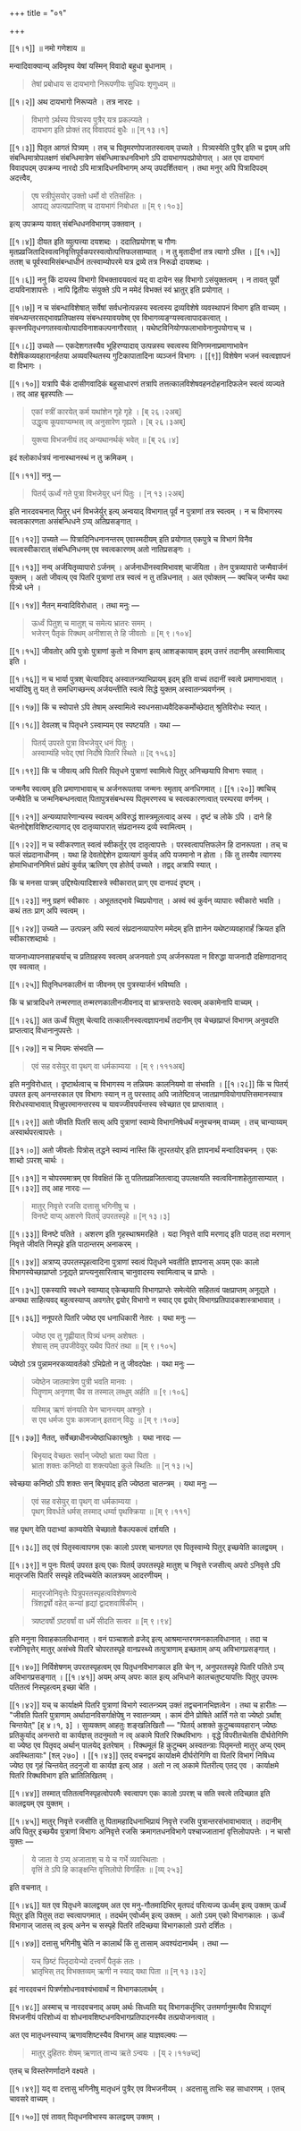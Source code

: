 +++
title = "०१"

+++

[[१।१]] ॥ नमो गणेशाय ॥

मन्वादिवाक्यान्य् अविमृश्य येषां यस्मिन् विवादो बहुधा बुधानाम् ।

> तेषां प्रबोधाय स दायभागो निरूपणीयः सुधियः शृणुध्वम् ॥

[[१।२]] अथ दायभागो निरूप्यते । तत्र नारदः ।

> विभागो ऽर्थस्य पित्र्यस्य पुत्रैर् यत्र प्रकल्प्यते ।  
> दायभाग इति प्रोक्तं तद् विवादपदं बुधैः ॥ [न् १३।१]

[[१।३]] पितृत आगतं पित्र्यम् । तच् च पितृमरणोपजातस्वत्वम् उच्यते । पित्र्यस्येति पुत्रैर् इति च द्वयम् अपि संबन्धिमात्रोपलक्षणं संबन्धिमात्रेण संबन्धिमात्रधनविभागे ऽपि दायभागपदप्रोयोगात् । अत एव दायभागं विवादपदम् उपक्रम्य नारदो ऽपि मात्रादिधनविभागम् अप्य् उपदर्शितवान् । तथा मनुर् अपि पित्रादिपदम् अदत्त्वैव,

> एष स्त्रीपुंसयोर् उक्तो धर्मो वो रतिसंहितः ।  
> आपद्य् अपत्यप्राप्तिश् च दायभागं निबोधत ॥ [म् ९।१०३]

इत्य् उपक्रम्य यावत् संबन्धिधनविभागम् उक्तवान् ।

[[१।४]] दीयत इति व्युत्पत्त्या दयशब्दः । ददातिप्रयोगश् च गौणः मृतप्रव्रजितादिस्वत्वनिवृत्तिपूर्वकपरस्वत्वोत्पत्तिफलसाम्यात् । न तु मृतादीनां तत्र त्यागो ऽस्ति । [[१।५]] ततश् च पूर्वस्वामिसंबन्धाधीनं तत्स्वाम्योपरमे यत्र द्रव्ये तत्र निरूढो दायशब्दः ।

[[१।६]] ननु किं दायस्य विभागो विभक्तावयवत्वं यद् वा दायेन सह विभागो ऽसंयुक्तत्वम् । न तावत् पूर्वो दायविनाशापत्तेः । नापि द्वितीयः संयुक्ते ऽपि न ममेदं विभक्तं स्वं भ्रातुर् इति प्रयोगात् । 

[[१।७]] न च संबन्धाविशेषात् सर्वेषां सर्वधनोत्पन्नस्य स्वत्वस्य द्रव्यविशेषे व्यवस्थापनं विभाग इति वाच्यम् । संबन्ध्यन्तरसद्भावप्रतिपक्षस्य संबन्धस्यावयवेष्व् एव विभागव्यङ्ग्यस्वत्वापादकत्वात् । कृत्स्नपितृधनगतस्वत्वोत्पादविनाशकल्पनागौरवात् । यथेष्टविनियोगफलाभावेनानुपयोगाच् च । 

[[१।८]] उच्यते — एकदेशगतस्यैव भूहिरण्यादाव् उत्पन्नस्य स्वत्वस्य विनिगमनाप्रमाणाभावेन वैशेषिकव्यवहारानर्हतया अव्यवस्थितस्य गुटिकापातादिना व्यञ्जनं विभागः । [[९]] विशेषेण भजनं स्वत्वज्ञापनं वा विभागः ।

[[१।१०]] यत्रापि चैकं दासीगवादिकं बहुसाधारणं तत्रापि तत्तत्कालविशेषवहनदोहनादिफलेन स्वत्वं व्यज्यते । तद् आह बृहस्पतिः —

> एकां स्त्रीं कारयेत् कर्म यथांशेन गृहे गृहे । [ब् २६।२अब्]  
> उद्धृत्य कूपवाप्यम्भस् त्व् अनुसारेण गृह्यते । [ब् २६।३अब्]

> युक्त्या विभजनीयं तद् अन्यथानर्थक्ं भवेत् ॥ [ब् २६।४]

इदं श्लोकार्धत्रयं नानास्थानस्थं न तु क्रमिकम् ।

[[१।११]] ननु —

> पितर्य् ऊर्ध्वं गते पुत्रा विभजेयुर् धनं पितुः । [न् १३।२अब्]

इति नारदवचनात् पितुर् धनं विभजेर्युर् इत्य् अन्वयाद् विभागात् पूर्वं न पुत्राणां तत्र स्वत्वम् । न च विभागस्य स्वत्वकारणता असंबन्धिधने ऽप्य् अतिप्रसङ्गात् ।

[[१।१२]] उच्यते — पित्रादिनिधनानन्तरम् एवास्मदीयम् इति प्रयोगात् एकपुत्रे च विभागं विनैव स्वत्वस्वीकारात् संबन्धिनिधनम् एव स्वत्वकारणम् अतो नातिप्रसङ्गः ।

[[१।१३]] नन्व् अर्जयितृव्यापारो ऽर्जनम् । अर्जनाधीनस्वामिभावश् चार्जयिता । तेन पुत्रव्यापारो जन्मैवार्जनं युक्तम् । अतो जीवत्य् एव पितरि पुत्राणां तत्र स्वत्वं न तु तन्निधनात् । अत एवोक्तम् — क्वचिज् जन्मैव यथा पित्र्ये धने ।

[[१।१४]] नैतन् मन्वादिविरोधात् । तथा मनुः —

> ऊर्ध्वं पितुश् च मातुश् च समेत्य भ्रातरः समम् ।  
> भजेरन् पैतृकं रिक्थम् अनीशास् ते हि जीवतोः ॥ [म् ९।१०४]

[[१।१५]] जीवतोर् अपि पुत्रोः पुत्राणां कुतो न विभाग इत्य् आशङ्कायाम् इदम् उत्तरं तदानीम् अस्वामित्वाद् इति ।

[[१।१६]] न च भार्या पुत्रश् चेत्यादिवद् अस्वातन्त्र्याभिप्रायम् इदम् इति वाच्यं तदानीं स्वत्वे प्रमाणाभावात् । भार्यादिषु तु यत् ते समधिगच्छन्त्य् अर्जयन्तीति स्वत्वे सिद्धे युक्तम् अस्वातन्त्र्यवर्णनम् ।

[[१।१७]] किं च स्वोपात्ते ऽपि तेषाम् अस्वामित्वे स्वधनसाध्यवैदिककर्मोच्छेदात् श्रुतिविरोधः स्यात् ।

[[१।१८]] देवलश् च पितृधने ऽस्वाम्यम् एव स्पष्टयति । यथा —

> पितर्य् उपरते पुत्रा विभजेयुर् धनं पितुः ।  
> अस्वाम्यंहि भवेद् एषां निर्दोषे पितरि स्थिते ॥ [द् १५६३]

[[१।१९]] किं च जीवत्य् अपि पितरि पितृधने पुत्राणां स्वामित्वे पितुर् अनिच्छयापि विभागः स्यात् ।

जन्मनैव स्वत्वम् इति प्रमाणाभावाच् च अर्जनरूपतया जन्मनः स्मृताव् अनधिगमात् । [[१।२०]] क्वचिच् जन्मैवेति च जन्मनिबन्धनत्वात् पितापुत्रसंबन्धस्य पितृमरणस्य च स्वत्वकारणत्वात् परम्परया वर्णनम् ।

[[१।२१]] अन्यव्यापारेणान्यस्य स्वत्वम् अविरुद्धं शास्त्रमूलत्वाद् अस्य । दृष्टं च लोके ऽपि । दाने हि चेतनोद्देशविशिष्टत्यागाद् एव दातृव्यापारात् संप्रदानस्य द्रव्ये स्वामित्वम् ।

[[१।२२]] न च स्वीकरणात् स्वत्वं स्वीकर्तुर् एव दातृत्वापत्तेः । परस्वत्वापत्तिफलेन हि दानरूपता । तच् च फलं संप्रदानाधीनम् । यथा हि देवतोद्देशेन द्रव्यत्यागं कुर्वन्न् अपि यजमानो न होता । किं तु तस्यैव त्यागस्य होमाभिधाननिमित्तं प्रक्षेपं कुर्वन्न् ऋत्विग् एव होतेर्य् उच्यते । तद्वद् अत्रापि स्यात् ।

किं च मनसा पात्रम् उद्दिश्येत्यादिशास्त्रे स्वीकारात् प्राग् एव दानपदं दृष्टम् ।

[[१।२३]] ननु ग्रहणं स्वीकारः । अभूततद्भावे च्विप्रयोगात् । अस्वं स्वं कुर्वन् व्यापारः स्वीकारो भवति । कथं ततः प्राग् अपि स्वत्वम् ।

[[१।२४]] उच्यते — उत्पन्नन् अपि स्वत्वं संप्रदानव्यापारेण ममेदम् इति ज्ञानेन यथेष्टव्यवहारार्हं क्रियत इति स्वीकारशब्दार्थः ।

याजनाध्यापनसाहचर्याच् च प्रतिग्रहस्य स्वत्वम् अजनयतो ऽप्य् अर्जनरूपता न विरुद्धा याजनादौ दक्षिणादानाद् एव स्वत्वात् ।

[[१।२५]] पितृनिधनकालीनं वा जीवनम् एव पुत्रस्यार्जनं भविष्यति ।

किं च भ्रात्रादिधने तन्मरणात् तन्मरणकालीनजीवनाद् वा भ्रात्रन्तरादेः स्वत्वम् अकामेनापि वाच्यम् ।

[[१।२६]] अत ऊर्ध्वं पितुश् चेत्यादि तत्कालीनस्वत्वज्ञापनार्थं तदानीम् एव चेच्छाप्राप्तं विभागम् अनुवदति प्राप्तत्वाद् विधानानुपपत्तेः ।

[[१।२७]] न च नियमः संभवति —

> एवं सह वसेयुर् वा पृथग् वा धर्मकाम्यया । [म् ९।१११अब्]

इति मनुविरोधात् । दृष्टार्थत्वाच् च विभागस्य न तन्नियमः कालनियमो वा संभवति । [[१।२८]] किं च पितर्य् उपरत इत्य् अनन्तरकाल एव विभागः स्यान् न तु परस्ताद् अपि जातेष्टिवज् जातप्राणवियोगापत्तिसमानस्यात्र विरोधस्याभावात् पित्त्रुपरमानन्तरस्य च यावज्जीवपर्यन्तस्य स्वेच्छात एव प्राप्तत्वात् ।

[[१।२९]] अतो जीवति पितरि सत्य् अपि पुत्राणां स्वाम्ये विभागनिषेधर्थं मनुवचनम् वाच्यम् । तच् चान्याय्यम् अस्वार्थपरत्वापत्तेः ।

[[३१।०]] अतो जीवतोः पित्रोस् तद्धने स्वाम्यं नास्ति किं तूपरतयोर् इति ज्ञापनार्थं मन्वादिवचनम् । एकः शाब्दो ऽपरश् चार्थः ।

[[१।३१]] न चोपरममात्रम् एव विवक्षितं किं तु पतितप्रव्रजितत्वाद्य् उपलक्षयति स्वत्वविनाशहेतुतासाम्यात् । [[१।३२]] तद् आह नारदः —

> मातुर् निवृत्ते रजसि दत्तासु भगिनीषु च ।  
> विनष्टे वाप्य् अशरणे पितर्य् उपरतस्पृहे ॥ [न् १३।३]

[[१।३३]] विनष्टे पतिते । अशरण इति गृहस्थाश्रमरहिते । यदा निवृत्ते वापि मरणाद् इति पाठस् तदा मरणान् निवृत्ते जीवति निस्पृहे इति पाठान्तरम् अनाकरम् ।

[[१।३४]] अत्राप्य् उपरतस्पृहत्वादिना पुत्राणां स्वत्वं पितृधने भवतीति ज्ञापनास् अयम् एकः कालो विभागस्येच्छाप्राप्तो ऽनूद्यते प्राप्त्यनुसारित्वाच् चानुवादस्य स्वामित्वाच् च प्राप्तेः ।

[[१।३५]] एकस्यापि स्वधने स्वाम्याद् एकेच्छयापि विभागप्राप्तेः समेत्येति सहितत्वं पक्षप्राप्तम् अनूद्यते । अन्यथा साहित्यवद् बहुत्वस्याप्य् अवगतेर् द्वयोर् विभागो न स्याद् एव द्वयोर् विभागप्रतिपादकशास्त्राभावात् । 

[[१।३६]] ननूपरते पितरि ज्येष्ठ एव धनाधिकारी नेतरः । यथा मनुः —

> ज्येष्ठ एव तु गृह्णीयात् पित्र्यं धनम् अशेषतः ।  
> शेषास् तम् उपजीवेयुर् यथैव पितरं तथा ॥ [म् ९।१०५]

ज्येष्ठो ऽत्र पुन्नामनरकव्यावर्तको ऽभिप्रेतो न तु जीवदपेक्षः । यथा मनुः —

> ज्येष्ठेन जातमात्रेण पुत्री भवति मानवः ।  
> पितॄणाम् अनृणश् चैव स तस्माल् लब्धुम् अर्हति ॥ [९।१०६]

> यस्मिन्न् ऋणं संनयति येन चानन्त्यम् अश्नुते ।  
> स एव धर्मजः पुत्रः कामजान् इतरान् विदुः ॥ [म् ९।१०७]

[[१।३७]] नैतत्, सर्वेच्छाधीनज्येष्ठाधिकारश्रुतेः । यथा नारदः —

> बिभृयाद् वेच्छतः सर्वान् ज्येष्ठो भ्राता यथा पिता ।  
> भ्राता शक्तः कनिष्ठो वा शक्त्यपेक्षा कुले स्थितिः ॥ [न् १३।५]

स्वेच्छया कनिष्ठो ऽपि शक्तः सन् बिभृयाद् इति ज्येष्ठता चातन्त्रम् । यथा मनुः —

> एवं सह वसेयुर् वा पृथग् वा धर्मकाम्यया ।  
> पृथग् विवर्धते धर्मस् तस्माद् धर्म्या पृथक्क्रिया ॥ [म् ९।१११]

सह पृथग् वेति पदाभ्यां काम्ययेति चेच्छातो वैकल्पकत्वं दर्शयति ।

[[१।३८]] तद् एवं पितृस्वत्वापगम एकः कालो ऽपरश् चानपगत एव पितृस्वाम्ये पितुर् इच्छयेति कालद्वयम् ।

[[१।३९]] न पुनः पितर्य् उपरत इत्य् एकः पितर्य् उपरतस्पृहे मातुश् च निवृत्ते रजसीत्य् अपरो ऽनिवृत्ते ऽपि मातृरजसि पितरि सस्पृहे तदिच्चयेति कालत्रयम् आदरणीयम् ।

> मातृरजोनिवृत्तेः पित्रुपरतस्पृहत्वविशेषणत्वे  
> त्रिंशद्वर्षो वहेत् कन्यां हृद्यां द्वादशवार्षिकीम् ।

> त्र्यष्टवर्षो ऽष्टवर्षां वा धर्मे सीदति सत्वर ॥ [म् ९।९४]

इति मनुना विवाहकालविधानात् । वनं पञ्चाशतो व्रजेद् इत्य् आश्रमान्तरगमनकालविधानात् । तदा च रजोनिवृत्तेर् मातुर् असंभवे पितरि चोपरतस्पृहे वानप्रस्थ्ये तत्पुत्राणाम् इच्छताम् अप्य् अविभागप्रसङ्गात् ।

[[१।४०]] निर्विशेषणम् उपरतस्पृहत्वम् एव पितृधनविभागकाल इति चेन् न, अनुपरतस्पृहे पितरि पतिते ऽप्य् अविभागप्रसङ्गात् । [[१।४१]] अयम् अप्य् अपरः काल इत्य् अभिधाने कालचतुष्टयापत्तिः पितुर् उपरमः पतितत्वं निस्पृहत्वम् इच्छा चेति ।

[[१।४२]] यच् च कार्याक्षमे पितरि पुत्राणां विभागे स्वातन्त्र्यम् उक्तं तद्वचनानभिज्ञत्वेन । तथा च हारीतः — "जीवति पितरि पुत्राणाम् अर्थादानविसर्गाक्षेपेषु न स्वातन्त्र्यम् । कामं दीने प्रोषिते आर्तिं गते वा ज्येष्ठो ऽर्थांश् चिन्तयेत्" [ह् ४।१, ३] । सुव्यक्तम् आहतुः शङ्खलिखितौ — "पितर्य् अशक्ते कुटुम्बव्यवहारान् ज्येष्ठः प्रतिकुर्याद् अनन्तरो वा कार्यज्ञस् तदनुमतो न त्व् अकामे पितरि रिक्थविभागः । वृद्धे विपरीतचेतसि दीर्घरोगिणि वा ज्येष्ठ एव पितृवद् अर्थान् पालयेद् इतरेषाम् । रिक्थमूलं हि कुटुम्बम् अस्वतन्त्राः पितृमन्तो मातुर् अप्य् एवम् अवस्थितायाः" [श्ल् २७०] । [[१।४३]] एतद् वचनद्वयं कार्याक्षमे दीर्घरोगिणि वा पितरि विभागं निषिध्य ज्येष्ठ एव गृहं चिन्तयेत् तदनुजो वा कार्यज्ञ इत्य् आह । अतो न त्व् अकामे पितरीत्य् एतद् एव । कार्याक्षमे पितरि रिक्थविभाग इति भ्रातिलिखितम् ।

[[१।४४]] तस्मात् पतितत्वनिस्पृहत्वोपरमैः स्वत्वापग एकः कालो ऽपरश् च सति स्वत्वे तदिच्छात इति कालद्वयम् एव युक्तम् । 

[[१।४५]] मातुर् निवृत्ते रजसीति तु पितामहादिधनाभिप्रायं निवृत्ते रजसि पुत्रान्तरसंभावाभावात् । तदानीम् अपि पितुर् इच्छयैव पुत्राणां विभागः अनिवृत्ते रजसि क्रमागतधनविभागे पश्चाज्जातानां वृत्तिलोपापत्तेः । न चासौ युक्तः —

> ये जाता ये ऽप्य् अजाताश् च ये च गर्भे व्यवस्थिताः ।  
> वृत्तिं ते ऽपि हि काङ्क्षन्ति वृत्तिलोपो विगर्हितः ॥ [व्य् २५३]

इति वचनात् ।

[[१।४६]] यत एव पितृधने कालद्वयम् अत एव मनु-गौतमादिभिर् मृतपदं परित्यज्य ऊर्ध्वम् इत्य् उक्तम् ऊर्ध्वं पितुर् इति पितुस् तदा स्वत्वापगमात् । तदर्थम् एवोर्ध्वम् इत्य् उक्तम् । अतो ऽयम् एको विभागकालः । ऊर्ध्वं विभागाज् जातस् त्व् इत्य् अनेन च सस्पृहे पितरि तदिच्छया विभागकालो ऽपरो दर्शितः ।

[[१।४७]] दत्तासु भगिनीषु चेति न कालार्थं किं तु तासाम् अवश्यंदानार्थम् । तथा —

> यच् छिष्टं पितृदायेभ्यो दत्त्वर्णं पैतृकं ततः ।  
> भ्रातृभिस् तद् विभक्तव्यम् ऋणी न स्याद् यथा पिता ॥ [न् १३।३२]

इदं नारदवचनं पित्रर्णशोधनावश्यंभावार्थं न विभागकालार्थम् ।

[[१।४८]] अस्माच् च नारदवचनाद् अयम् अर्थः सिध्यति यद् विभागकर्तृभिर् उत्तमर्णानुमत्यैव पित्राद्यृणं विभजनीयं परिशोध्यं वा शोधनावशिष्टधनविभागप्रतिपादनस्यैव तत्प्रयोजनत्वात् ।

अत एव मातृधनस्याप्य् ऋणावशिष्टस्यैव विभागम् आह याज्ञवल्क्यः —

> मातुर् दुहितरः शेषम् ऋणात् ताभ्य ऋते ऽन्वयः । [य् २।११७च्द्]

एतच् च विस्तरेणर्णादाने वक्ष्यते ।

[[१।४९]] यद् वा दत्तासु भगिनीषु मातृधनं पुत्रैर् एव विभजनीयम् । अदत्तासु ताभिः सह साधारणम् । एतच् चावसरे वाच्यम् ।

[[१।५०]] एवं तावत् पितृधनविभास्य कालद्वयम् उक्तम् ।
